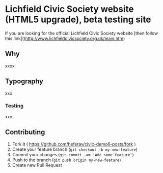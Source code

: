 # Lichfield Civic Society website (HTML5 upgrade), beta testing site

If you are looking for the official Lichfield Civic Society website [then follow this link]((http://www.lichfieldcivicsociety.org.uk/main.htm)

## Why

xxxx

## Typography

xxx

### Testing

xxx

## Contributing

1. Fork it ( https://github.com/heferav/civic-demo6-posts/fork )
2. Create your feature branch (`git checkout -b my-new-feature`)
3. Commit your changes (`git commit -am 'Add some feature'`)
4. Push to the branch (`git push origin my-new-feature`)
5. Create new Pull Request